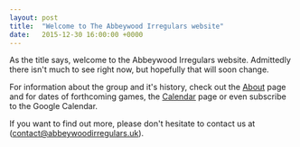 ```yaml
---
layout: post
title:  "Welcome to The Abbeywood Irregulars website"
date:   2015-12-30 16:00:00 +0000
---
```

As the title says, welcome to the Abbeywood Irregulars website. Admittedly there isn't much to see right now, but hopefully that will soon change.

For information about the group and it's history, check out the [About](/about) page and for dates of forthcoming games, the [Calendar](/calendar) page or even subscribe to the Google Calendar.

If you want to find out more, please don't hesitate to contact us at (contact@abbeywoodirregulars.uk).
